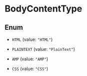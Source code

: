 

# BodyContentType

## Enum


* `HTML` (value: `"HTML"`)

* `PLAINTEXT` (value: `"PlainText"`)

* `AMP` (value: `"AMP"`)

* `CSS` (value: `"CSS"`)




